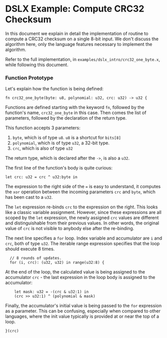 # DSLX Example: Compute CRC32 Checksum

In this document we explain in detail the implementation of routine to compute a
CRC32 checksum on a single 8-bit input. We don't discuss the algorithm here,
only the language features necessary to implement the algorithm.

Refer to the full implementation, in `examples/dslx_intro/crc32_one_byte.x`,
while following this document.

### Function Prototype

Let's explain how the function is being defined:

```
fn crc32_one_byte(byte: u8, polynomial: u32, crc: u32) -> u32 {
```

Functions are defined starting with the keyword `fn`, followed by the function's
name, `crc32_one_byte` in this case. Then comes the list of parameters, followed
by the declaration of the return type.

This function accepts 3 parameters:

1.  `byte`, which is of type `u8`. `u8` is a shortcut for `bits[8]`
2.  `polynomial`, which is of type `u32`, a 32-bit type.
3.  `crc`, which is also of type `u32`

The return type, which is declared after the `->`, is also a `u32`.

The first line of the function's body is quite curious:

```
let crc: u32 = crc ^ u32:byte in
```

The expression to the right side of the `=` is easy to understand, it computes
the `xor` operation between the incoming parameters `crc` and `byte`, which has
been cast to a `u32`.

The `let` expression re-binds `crc` to the expression on the right. This looks
like a classic variable assignment. However, since these expressions are all
scoped by the `let` expression, the newly assigned `crc` values are different
and distinguishable from their previous values. In other words, the original
value of `crc` is not visible to anybody else after the re-binding.

The next line specifies a `for` loop. Index variable and accumulator are `i` and
`crc`, both of type `u32`. The iterable range expression specifies that the loop
should execute 8 times.

```
  // 8 rounds of updates.
  for (i, crc): (u32, u32) in range(u32:8) {
```

At the end of the loop, the calculated value is being assigned to the
accumulator `crc` - the last expression in the loop body is assigned to the
accumulator:

```
    let mask: u32 = -(crc & u32:1) in
    (crc >> u32:1) ^ (polynomial & mask)
```

Finally, the accumulator's initial value is being passed to the `for` expression
as a parameter. This can be confusing, especially when compared to other
languages, where the init value typically is provided at or near the top of a
loop.

```
}(crc)
```
